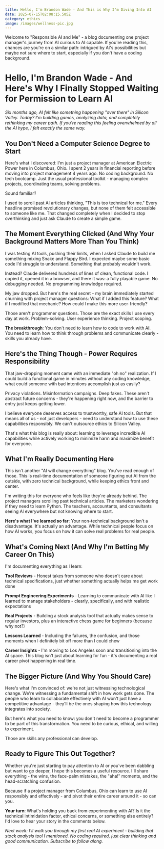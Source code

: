 ```yaml
---
title: Hello, I'm Brandon Wade - And This is Why I'm Diving Into AI
date: 2025-07-15T02:08:15.505Z
category: ethics
image: /images/wellness-pic.jpg
---
```

Welcome to "Responsible AI and Me" - a blog documenting one project manager's journey from AI curious to AI capable. If you're reading this, chances are you're on a similar path: intrigued by AI's possibilities but maybe not sure where to start, especially if you don't have a coding background.

# Hello, I'm Brandon Wade - And Here's Why I Finally Stopped Waiting for Permission to Learn AI

*Six months ago, AI felt like something happening "over there" in Silicon Valley. Today? I'm building games, analyzing data, and completely rethinking my career path. If you're reading this feeling overwhelmed by all the AI hype, I felt exactly the same way.*

## You Don't Need a Computer Science Degree to Start

Here's what I discovered: I'm just a project manager at American Electric Power here in Columbus, Ohio. I spent 2 years in financial reporting before moving into project management 4 years ago. No coding background. No tech bootcamp. Just the usual professional toolkit - managing complex projects, coordinating teams, solving problems.

Sound familiar? 

I used to scroll past AI articles thinking, "This is too technical for me." Every headline promised revolutionary changes, but none of them felt accessible to someone like me. That changed completely when I decided to stop overthinking and just ask Claude to create a simple game.

## The Moment Everything Clicked (And Why Your Background Matters More Than You Think)

I was testing AI tools, pushing their limits, when I asked Claude to build me something mixing Snake and Flappy Bird. I expected maybe some basic code I'd struggle to understand. Something that probably wouldn't work.

Instead? Claude delivered hundreds of lines of clean, functional code. I copied it, opened it in a browser, and there it was: a fully playable game. No debugging needed. No programming knowledge required.

My jaw dropped. But here's the real secret - my brain immediately started churning with project manager questions: What if I added this feature? What if I modified that mechanic? How could I make this more user-friendly?

Those aren't programmer questions. Those are the exact skills I use every day at work. Problem-solving. User experience thinking. Project scoping.

**The breakthrough**: You don't need to learn how to code to work with AI. You need to learn how to think through problems and communicate clearly - skills you already have.

## Here's the Thing Though - Power Requires Responsibility

That jaw-dropping moment came with an immediate "oh no" realization. If I could build a functional game in minutes without any coding knowledge, what could someone with bad intentions accomplish just as easily?

Privacy violations. Misinformation campaigns. Deep fakes. These aren't abstract future concerns - they're happening right now, and the barrier to entry just keeps getting lower.

I believe everyone deserves access to trustworthy, safe AI tools. But that means all of us - not just developers - need to understand how to use these capabilities responsibly. We can't outsource ethics to Silicon Valley.

That's what this blog is really about: learning to leverage incredible AI capabilities while actively working to minimize harm and maximize benefit for everyone.

## What I'm Really Documenting Here

This isn't another "AI will change everything" blog. You've read enough of those. This is real-time documentation of someone figuring out AI from the outside, with zero technical background, while keeping ethics front and center.

I'm writing this for everyone who feels like they're already behind. The project managers scrolling past technical articles. The marketers wondering if they need to learn Python. The teachers, accountants, and consultants seeing AI everywhere but not knowing where to start.

**Here's what I've learned so far**: Your non-technical background isn't a disadvantage. It's actually an advantage. While technical people focus on how AI works, you focus on how it can solve real problems for real people.

## What's Coming Next (And Why I'm Betting My Career On This)

I'm documenting everything as I learn:

**Tool Reviews** - Honest takes from someone who doesn't care about technical specifications, just whether something actually helps me get work done

**Prompt Engineering Experiments** - Learning to communicate with AI like I learned to manage stakeholders - clearly, specifically, and with realistic expectations

**Real Projects** - Building a stock analysis tool that actually makes sense to regular investors, plus an interactive chess game for beginners (because why not?)

**Lessons Learned** - Including the failures, the confusion, and those moments when I definitely bit off more than I could chew

**Career Insights** - I'm moving to Los Angeles soon and transitioning into the AI space. This blog isn't just about learning for fun - it's documenting a real career pivot happening in real time.

## The Bigger Picture (And Why You Should Care)

Here's what I'm convinced of: we're not just witnessing technological change. We're witnessing a fundamental shift in how work gets done. The people who learn to collaborate effectively with AI won't just have a competitive advantage - they'll be the ones shaping how this technology integrates into society.

But here's what you need to know: you don't need to become a programmer to be part of this transformation. You need to be curious, ethical, and willing to experiment.

Those are skills any professional can develop.

## Ready to Figure This Out Together?

Whether you're just starting to pay attention to AI or you've been dabbling but want to go deeper, I hope this becomes a useful resource. I'll share everything - the wins, the face-palm mistakes, the "aha!" moments, and the head-scratching confusion.

Because if a project manager from Columbus, Ohio can learn to use AI responsibly and effectively - and pivot their entire career around it - so can you.

**Your turn**: What's holding you back from experimenting with AI? Is it the technical intimidation factor, ethical concerns, or something else entirely? I'd love to hear your story in the comments below.

*Next week: I'll walk you through my first real AI experiment - building that stock analysis tool I mentioned. No coding required, just clear thinking and good communication. Subscribe to follow along.*

